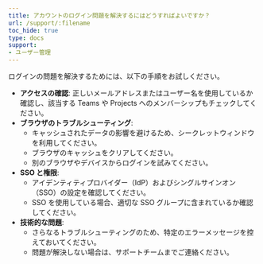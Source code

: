 ```yaml
---
title: アカウントのログイン問題を解決するにはどうすればよいですか？
url: /support/:filename
toc_hide: true
type: docs
support:
- ユーザー管理
---
```


ログインの問題を解決するためには、以下の手順をお試しください。

- **アクセスの確認**: 正しいメールアドレスまたはユーザー名を使用しているか確認し、該当する Teams や Projects へのメンバーシップもチェックしてください。
- **ブラウザのトラブルシューティング**:
  - キャッシュされたデータの影響を避けるため、シークレットウィンドウを利用してください。
  - ブラウザのキャッシュをクリアしてください。
  - 別のブラウザやデバイスからログインを試みてください。
- **SSO と権限**:
  - アイデンティティプロバイダー（IdP）およびシングルサインオン（SSO）の設定を確認してください。
  - SSO を使用している場合、適切な SSO グループに含まれているか確認してください。
- **技術的な問題**:
  - さらなるトラブルシューティングのため、特定のエラーメッセージを控えておいてください。
  - 問題が解決しない場合は、サポートチームまでご連絡ください。